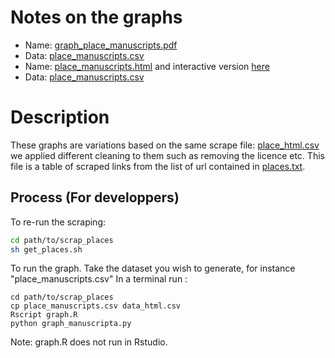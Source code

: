 # Notes on the graphs

- Name: [graph_place_manuscripts.pdf](graph_place_manuscripts.pdf)
- Data: [place_manuscripts.csv](place_manuscripts.csv)
- Name: [place_manuscripts.html](place_manuscripts.html) and interactive version [here](
https://mardub.gitlab.io/libralinked/place_manuscripts.html )
- Data: [place_manuscripts.csv](place_manuscripts.csv)

# Description
These graphs are variations based on the same scrape file: [place_html.csv](place_html.csv) we applied different cleaning to them such as removing  the licence etc.
This file is a table of scraped links from the list of url contained in [places.txt](places.txt).

## Process (For developpers)
To re-run the scraping:
```bash
cd path/to/scrap_places
sh get_places.sh
```
To run the graph. Take the dataset you wish to generate, for instance "place_manuscripts.csv"
In a terminal run :
```
cd path/to/scrap_places
cp place_manuscripts.csv data_html.csv
Rscript graph.R
python graph_manuscripta.py
```
Note: graph.R does not run in Rstudio.
